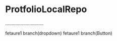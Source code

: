 # ProtfolioLocalRepo

..............................

fetaure1 branch(dropdown)
fetaure1 branch(Button)
